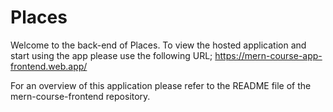 # Places
Welcome to the back-end of Places. To view the hosted application and start using the app please use the following URL; https://mern-course-app-frontend.web.app/

For an overview of this application please refer to the README file of the mern-course-frontend repository. 
